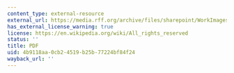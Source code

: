```yaml
---
content_type: external-resource
external_url: https://media.rff.org/archive/files/sharepoint/WorkImages/Download/RFF-Rpt-Adaptation-NeumannPrice.pdf
has_external_license_warning: true
license: https://en.wikipedia.org/wiki/All_rights_reserved
status: ''
title: PDF
uid: 4b9118aa-0cb2-4519-b25b-77224bf84f24
wayback_url: ''
---
```

